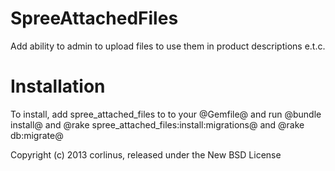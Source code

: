 SpreeAttachedFiles
==================

Add ability to admin to upload files to use them in product descriptions e.t.c.


Installation
=======

To install, add spree_attached_files to to your @Gemfile@ and run @bundle install@
and @rake spree_attached_files:install:migrations@ and @rake db:migrate@

Copyright (c) 2013 corlinus, released under the New BSD License
